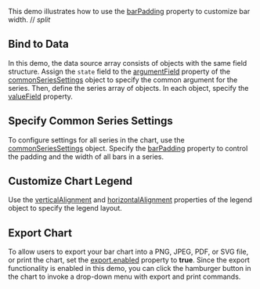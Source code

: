 This demo illustrates how to use the [barPadding](/Documentation/ApiReference/UI_Components/dxChart/Configuration/series/#barPadding) property to customize bar width.
// _split_

## Bind to Data

In this demo, the data source array consists of objects with the same field structure. Assign the `state` field to the [argumentField](/Documentation/ApiReference/UI_Components/dxChart/Configuration/commonSeriesSettings/#argumentField) property of the [commonSeriesSettings](/Documentation/ApiReference/UI_Components/dxChart/Configuration/commonSeriesSettings/) object to specify the common argument for the series. Then, define the series array of objects. In each object, specify the [valueField](/Documentation/ApiReference/UI_Components/dxChart/Configuration/series/#valueField) property.

## Specify Common Series Settings

To configure settings for all series in the chart, use the [commonSeriesSettings](/Documentation/ApiReference/UI_Components/dxChart/Configuration/commonSeriesSettings/) object. Specify the [barPadding](/Documentation/ApiReference/UI_Components/dxChart/Configuration/series/#barPadding) property to control the padding and the width of all bars in a series.

## Customize Chart Legend 

Use the [verticalAlignment](/Documentation/ApiReference/UI_Components/dxChart/Configuration/legend/#verticalAlignment) and [horizontalAlignment](/Documentation/ApiReference/UI_Components/dxChart/Configuration/legend/#horizontalAlignment) properties of the legend object to specify the legend layout. 

## Export Chart

To allow users to export your bar chart into a PNG, JPEG, PDF, or SVG file, or print the chart, set the [export.enabled](/Documentation/ApiReference/UI_Components/dxChart/Configuration/export/#enabled) property to **true**. Since the export functionality is enabled in this demo, you can click the hamburger button in the chart to invoke a drop-down menu with export and print commands.